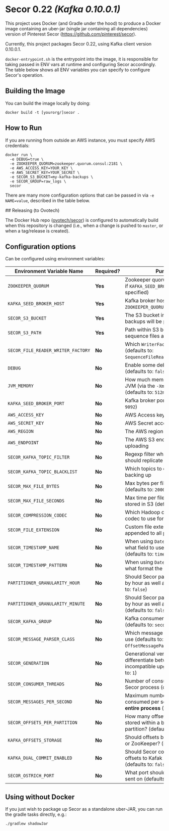 # Secor 0.22 _(Kafka 0.10.0.1)_

This project uses Docker (and Gradle under the hood) to produce a Docker image containing an uber-jar (single jar containing all dependencies) version of Pinterest Secor (https://github.com/pinterest/secor).

Currently, this project packages Secor 0.22, using Kafka client version 0.10.0.1.

`docker-entrypoint.sh` is the entrypoint into the image, it is responsible for taking passed in ENV vars at runtime and configuring Secor accordingly. The table below shows all ENV variables you can specify to configure Secor's operation.

## Building the Image

You can build the image locally by doing:

```shell
docker build -t [yourorg/]secor .
```

## How to Run

If you are running from outside an AWS instance, you must specify AWS credentials:

```shell
docker run \
  -e DEBUG=true \
  -e ZOOKEEPER_QUORUM=zookeeper.quorum.consul:2181 \
  -e AWS_ACCESS_KEY=YOUR_KEY \
  -e AWS_SECRET_KEY=YOUR_SECRET \
  -e SECOR_S3_BUCKET=my-kafka-backups \
  -e SECOR_GROUP=raw_logs \
  secor
```

There are many more configuration options that can be passed in via `-e NAME=value`, described in the table below.

## Releasing (to Ovotech)

The Docker Hub repo ([ovotech/secor](https://hub.docker.com/r/ovotech/secor/)) is configured to automatically build when this repository is changed (i.e., when a change is pushed to `master`, or when a tag/release is created). 

## Configuration options

Can be configured using environment variables:

Environment Variable Name           | Required? | Purpose
------------------------------------|-----------|---------------------------------------------------------------------------------------------------
`ZOOKEEPER_QUORUM`                  | **Yes**   | Zookeeper quorum (not required if `KAFKA_SEED_BROKER_HOST` is specified)
`KAFKA_SEED_BROKER_HOST`            | **Yes**   | Kafka broker hosts (not required if `ZOOKEEPER_QUORUM` is specified)
`SECOR_S3_BUCKET`                   | **Yes**   | The S3 bucket into which backups will be persisted
`SECOR_S3_PATH`                     | **Yes**   | Path within S3 bucket where sequence files are stored
`SECOR_FILE_READER_WRITER_FACTORY`  | **No**    | Which `WriterFactory` to use (defaults to: `SequenceFileReaderWriterFactory`)
`DEBUG`                             | **No**    | Enable some debug logging (defaults to: `false`)
`JVM_MEMORY`                        | **No**    | How much memory to give the JVM (via the `-Xmx` parameter) (defaults to: `512m`)
`KAFKA_SEED_BROKER_PORT`            | **No**    | Kafka broker port (defaults to: `9092`)
`AWS_ACCESS_KEY`                    | **No**    | AWS Access key
`AWS_SECRET_KEY`                    | **No**    | AWS Secret access key
`AWS_REGION`                        | **No**    | The AWS region for S3 uploading
`AWS_ENDPOINT`                      | **No**    | The AWS S3 endpoint to use for uploading
`SECOR_KAFKA_TOPIC_FILTER`          | **No**    | Regexp filter which topics it should replicate (defaults to: `.*`)
`SECOR_KAFKA_TOPIC_BLACKLIST`       | **No**    | Which topics to exclude from backing up
`SECOR_MAX_FILE_BYTES`              | **No**    | Max bytes per file stored in S3 (defaults to: `200000000`)
`SECOR_MAX_FILE_SECONDS`            | **No**    | Max time per file before it is stored in S3 (defaults to: `3600`)
`SECOR_COMPRESSION_CODEC`           | **No**    | Which Hadoop compression codec to use for partition files
`SECOR_FILE_EXTENSION`              | **No**    | Custom file extension to be appended to all partition names
`SECOR_TIMESTAMP_NAME`              | **No**    | When using `DateMessageParser` what field to use in the JSON (defaults to: `timestamp`)
`SECOR_TIMESTAMP_PATTERN`           | **No**    | When using `DateMessageParser` what format the timestamp is
`PARTITIONER_GRANULARITY_HOUR`      | **No**    | Should Secor partition the files up by hour as well as day? (defaults to: `false`)
`PARTITIONER_GRANULARITY_MINUTE`    | **No**    | Should Secor partition the files up by hour as well as hour, and day? (defaults to: `false`)
`SECOR_KAFKA_GROUP`                 | **No**    | Kafka consumer group name (defaults to: `secor_backup`)
`SECOR_MESSAGE_PARSER_CLASS`        | **No**    | Which message parser factory to use (defaults to: `OffsetMessageParser`)
`SECOR_GENERATION`                  | **No**    | Generational version ID to differentiate between incompatible upgrades (defaults to: `1`)
`SECOR_CONSUMER_THREADS`            | **No**    | Number of consumer threads per Secor process (defaults to: `7`)
`SECOR_MESSAGES_PER_SECOND`         | **No**    | Maximum number of messages consumed per second for the **entire process** (defaults to: `10000`)
`SECOR_OFFSETS_PER_PARTITION`       | **No**    | How many offsets should be stored within a backed up partition? (defaults to: `10000000`)
`KAFKA_OFFSETS_STORAGE`             | **No**    | Should offsets be stored in Kafka or ZooKeeper? (defaults to: `kafka`)
`KAFKA_DUAL_COMMIT_ENABLED`         | **No**    | Should Secor commit processed offsets to Kafak AND ZooKeeper? (defaults to: `false`)
`SECOR_OSTRICH_PORT`                | **No**    | What port should Ostrich data be sent on (defaults to: `9999`)


## Using without Docker

If you just wish to package up Secor as a standalone uber-JAR, you can run the gradle tasks directly, e.g.:

```shell
./gradlew shadowJar
```
